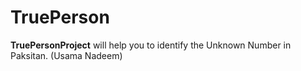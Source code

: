 # TruePerson
**TruePersonProject** will help you to identify the Unknown Number in Paksitan. (Usama Nadeem)
